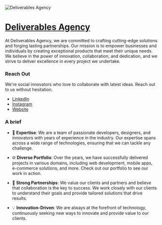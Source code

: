 ![Deliverables Agency](https://media.licdn.com/dms/image/D4D3DAQH0Emoc_wMkAw/image-scale_191_1128/0/1693824519483?e=1696201200&v=beta&t=Zi_gIMajacPt5Cay9Y8XbbOU2f0uX6BVIVx5g7KDw9k)

# [Deliverables Agency](https://deliverable.services)

At Deliverables Agency, we are committed to crafting cutting-edge solutions and forging lasting partnerships. Our mission is to empower businesses and individuals by creating exceptional products that meet their unique needs. We believe in the power of innovation, collaboration, and dedication, and we strive to deliver excellence in every project we undertake.

### Reach Out

We're social innovators who love to collaborate with latest ideas. Reach out to us without hesitation. 

- [LinkedIn](https://www.linkedin.com/company/deliverables-agency)
- [Instagram](https://www.instagram.com/deliverables_agency)
- [Website](https://deliverable.services)

### A brief

- 🚀 **Expertise**: We are a team of passionate developers, designers, and innovators with years of experience in the industry. Our expertise spans across a wide range of technologies, ensuring that we can tackle any challenge.
  
- 🌐 **Diverse Portfolio**: Over the years, we have successfully delivered projects in various domains, including web development, mobile apps, e-commerce solutions, and more. Check out our portfolio to see our work in action.

- 🤝 **Strong Partnerships**: We value our clients and partners and believe that collaboration is the key to success. We work closely with our clients to understand their goals and provide tailored solutions that drive results.

- 💡 **Innovation-Driven**: We are always at the forefront of technology, continuously seeking new ways to innovate and provide value to our clients.
